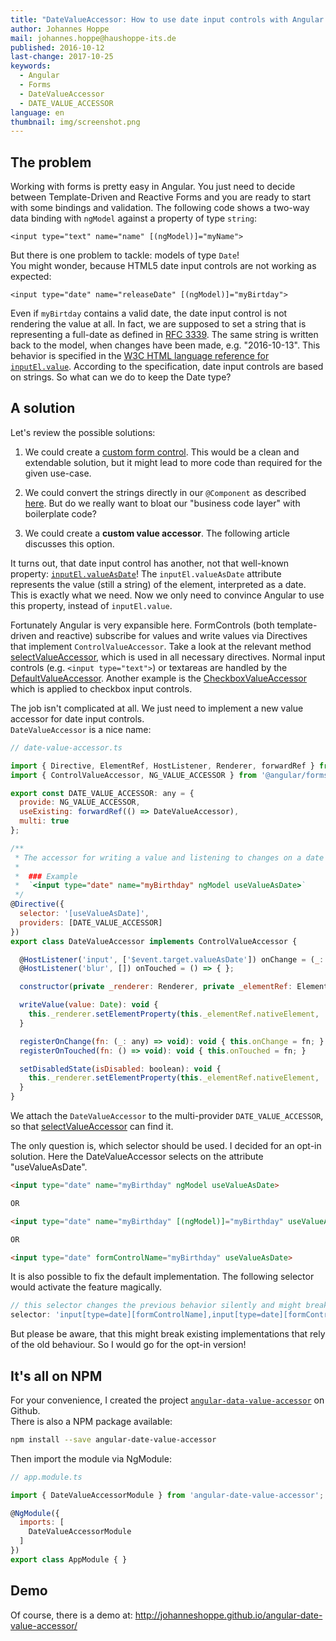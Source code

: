 ```yaml
---
title: "DateValueAccessor: How to use date input controls with Angular Forms"
author: Johannes Hoppe
mail: johannes.hoppe@haushoppe-its.de
published: 2016-10-12
last-change: 2017-10-25
keywords:
  - Angular
  - Forms
  - DateValueAccessor
  - DATE_VALUE_ACCESSOR
language: en
thumbnail: img/screenshot.png
---
```


## The problem

Working with forms is pretty easy in Angular.
You just need to decide between Template-Driven and Reactive Forms and you are ready to start with some bindings and validation. The following code shows a two-way data binding with `ngModel` against a property of type `string`:

```
<input type="text" name="name" [(ngModel)]="myName">
```

But there is one problem to tackle: models of type `Date`!  
You might wonder, because HTML5 date input controls are not working as expected:

```
<input type="date" name="releaseDate" [(ngModel)]="myBirtday">
```

Even if `myBirtday` contains a valid date, the date input control is not rendering the value at all.
In fact, we are supposed to set a string that is representing a full-date as defined in [RFC 3339](https://www.w3.org/TR/html-markup/references.html#refsRFC3339). The same string is written back to the model, when changes have been made, e.g. "2016-10-13". This behavior is specified in the [W3C HTML language reference for `inputEl.value`](https://www.w3.org/TR/html-markup/input.date.html#input.date.attrs.value). According to the specification, date input controls are based on strings. So what can we do to keep the Date type?

## A solution

Let's review the possible solutions:

1. We could create a [custom form control](http://blog.thoughtram.io/angular/2016/07/27/custom-form-controls-in-angular-2.html). This would be a clean and extendable solution, but it might lead to more code than required for the given use-case.

2. We could convert the strings directly in our `@Component` as described [here](http://stackoverflow.com/a/37055451). But do we really want to bloat our "business code layer" with boilerplate code?

3. We could create a __custom value accessor__. The following article discusses this option.

It turns out, that date input control has another, not that well-known property: [`inputEl.valueAsDate`](https://www.w3.org/TR/2012/WD-html5-20121025/common-input-element-apis.html#dom-input-valueasdate)! The `inputEl.valueAsDate` attribute represents the value (still a string) of the element, interpreted as a date. This is exactly what we need. Now we only need to convince Angular to use this property, instead of `inputEl.value`. 

Fortunately Angular is very expansible here. FormControls (both template-driven and reactive) subscribe for values and write values via Directives that implement `ControlValueAccessor`. Take a look at the relevant method [selectValueAccessor](https://github.com/angular/angular/blob/2.1.0-beta.0/modules/%40angular/forms/src/directives/shared.ts#L140), which is used in all necessary directives. Normal input controls (e.g. `<input type="text">`) or textareas are handled by the [DefaultValueAccessor](https://github.com/angular/angular/blob/2.1.0-beta.0/modules/%40angular/forms/src/directives/default_value_accessor.ts). Another example is the [CheckboxValueAccessor](https://github.com/angular/angular/blob/2.1.0-beta.0/modules/%40angular/forms/src/directives/checkbox_value_accessor.ts) which is applied to checkbox input controls.

The job isn't complicated at all. We just need to implement a new value accessor for date input controls.  
`DateValueAccessor` is a nice name:

```js
// date-value-accessor.ts

import { Directive, ElementRef, HostListener, Renderer, forwardRef } from '@angular/core';
import { ControlValueAccessor, NG_VALUE_ACCESSOR } from '@angular/forms';

export const DATE_VALUE_ACCESSOR: any = {
  provide: NG_VALUE_ACCESSOR,
  useExisting: forwardRef(() => DateValueAccessor),
  multi: true
};

/**
 * The accessor for writing a value and listening to changes on a date input element
 *
 *  ### Example
 *  `<input type="date" name="myBirthday" ngModel useValueAsDate>`
 */
@Directive({
  selector: '[useValueAsDate]',
  providers: [DATE_VALUE_ACCESSOR]
})
export class DateValueAccessor implements ControlValueAccessor {

  @HostListener('input', ['$event.target.valueAsDate']) onChange = (_: any) => { };
  @HostListener('blur', []) onTouched = () => { };

  constructor(private _renderer: Renderer, private _elementRef: ElementRef) { }

  writeValue(value: Date): void {
    this._renderer.setElementProperty(this._elementRef.nativeElement, 'valueAsDate', value);
  }

  registerOnChange(fn: (_: any) => void): void { this.onChange = fn; }
  registerOnTouched(fn: () => void): void { this.onTouched = fn; }

  setDisabledState(isDisabled: boolean): void {
    this._renderer.setElementProperty(this._elementRef.nativeElement, 'disabled', isDisabled);
  }
}

```

We attach the `DateValueAccessor` to the multi-provider `DATE_VALUE_ACCESSOR`, so that [selectValueAccessor](https://github.com/angular/angular/blob/2.1.0-beta.0/modules/%40angular/forms/src/directives/shared.ts#L140) can find it.

The only question is, which selector should be used. I decided for an opt-in solution. Here the DateValueAccessor selects on the attribute "useValueAsDate".

```html
<input type="date" name="myBirthday" ngModel useValueAsDate>

OR

<input type="date" name="myBirthday" [(ngModel)]="myBirthday" useValueAsDate>

OR

<input type="date" formControlName="myBirthday" useValueAsDate>
```

It is also possible to fix the default implementation. The following selector would activate the feature magically. 

```js
// this selector changes the previous behavior silently and might break existing code
selector: 'input[type=date][formControlName],input[type=date][formControl],input[type=date][ngModel]'
```

But please be aware, that this might break existing implementations that rely of the old behaviour. So I would go for the opt-in version!

## It's all on NPM

For your convenience, I created the project [`angular-data-value-accessor`](https://github.com/JohannesHoppe/angular-date-value-accessor) on Github.  
There is also a NPM package available:


```bash
npm install --save angular-date-value-accessor
```

Then import the module via NgModule:

```js
// app.module.ts

import { DateValueAccessorModule } from 'angular-date-value-accessor';

@NgModule({
  imports: [
    DateValueAccessorModule
  ]
})
export class AppModule { }
```

## Demo

Of course, there is a demo at:
http://johanneshoppe.github.io/angular-date-value-accessor/
